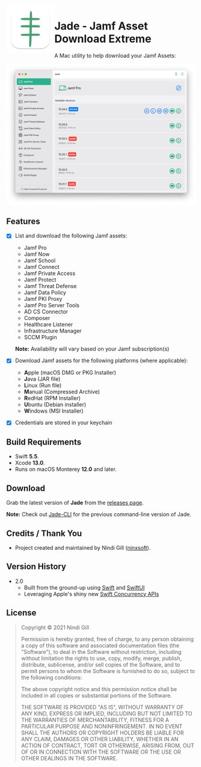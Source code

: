 <img align="left" width="128" height="128" src="Readme%20Resources/App%20Icon.png">

# Jade - Jamf Asset Download Extreme

A Mac utility to help download your Jamf Assets:

![Example](Readme%20Resources/Example.png)

## Features

* [x] List and download the following Jamf assets:
  * Jamf Pro
  * Jamf Now
  * Jamf School
  * Jamf Connect
  * Jamf Private Access
  * Jamf Protect
  * Jamf Threat Defense
  * Jamf Data Policy
  * Jamf PKI Proxy
  * Jamf Pro Server Tools
  * AD CS Connector
  * Composer
  * Healthcare Listener
  * Infrastructure Manager
  * SCCM Plugin
  
  **Note:** Availability will vary based on your Jamf subscription(s)
* [x] Download Jamf assets for the following platforms (where applicable):
  * **A**pple (macOS DMG or PKG Installer)
  * **J**ava (JAR file)
  * **L**inux (Run file)
  * **M**anual (Compressed Archive)
  * **R**edHat (RPM Installer)
  * **U**buntu (Debian installer)
  * **W**indows (MSI Installer)
  
* [x] Credentials are stored in your keychain

## Build Requirements

* Swift **5.5**.
* Xcode **13.0**.
* Runs on macOS Monterey **12.0** and later.

## Download

Grab the latest version of **Jade** from the [releases page](https://github.com/ninxsoft/Jade/releases).

**Note:** Check out [Jade-CLI](https://github.com/ninxsoft/Jade-CLI) for the previous command-line version of Jade.

## Credits / Thank You

* Project created and maintained by Nindi Gill ([ninxsoft](https://github.com/ninxsoft)).

## Version History

* 2.0
  * Built from the ground-up using [Swift](https://developer.apple.com/swift/) and [SwiftUI](https://developer.apple.com/xcode/swiftui/)
  * Leveraging Apple's shiny new [Swift Concurrency APIs](https://developer.apple.com/news/?id=2o3euotz)

## License

> Copyright © 2021 Nindi Gill
>
> Permission is hereby granted, free of charge, to any person obtaining a copy
> of this software and associated documentation files (the "Software"), to deal
> in the Software without restriction, including without limitation the rights
> to use, copy, modify, merge, publish, distribute, sublicense, and/or sell
> copies of the Software, and to permit persons to whom the Software is
> furnished to do so, subject to the following conditions:
>
> The above copyright notice and this permission notice shall be included in all
> copies or substantial portions of the Software.
>
> THE SOFTWARE IS PROVIDED "AS IS", WITHOUT WARRANTY OF ANY KIND, EXPRESS OR
> IMPLIED, INCLUDING BUT NOT LIMITED TO THE WARRANTIES OF MERCHANTABILITY,
> FITNESS FOR A PARTICULAR PURPOSE AND NONINFRINGEMENT. IN NO EVENT SHALL THE
> AUTHORS OR COPYRIGHT HOLDERS BE LIABLE FOR ANY CLAIM, DAMAGES OR OTHER
> LIABILITY, WHETHER IN AN ACTION OF CONTRACT, TORT OR OTHERWISE, ARISING FROM,
> OUT OF OR IN CONNECTION WITH THE SOFTWARE OR THE USE OR OTHER DEALINGS IN THE
> SOFTWARE.
>
